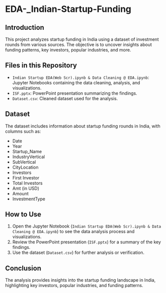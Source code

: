 # EDA-_Indian-Startup-Funding

## Introduction  
This project analyzes startup funding in India using a dataset of investment rounds from various sources. The objective is to uncover insights about funding patterns, key investors, popular industries, and more.

## Files in this Repository
- `Indian Startup EDA(Web Scr).ipynb & Data Cleaning @ EDA.ipynb`: Jupyter Notebooks containing the data cleaning, analysis, and visualizations.
- `ISF.pptx`: PowerPoint presentation summarizing the findings.
- `Dataset.csv`: Cleaned dataset used for the analysis.

## Dataset
The dataset includes information about startup funding rounds in India, with columns such as:
- Date
- Year
- Startup_Name
- IndustryVertical
- SubVertical
- CityLocation
- Investors
- First Investor
- Total Investors
- Amt (in USD)
- Amount
- InvestmentType

## How to Use
1. Open the Jupyter Notebook (`Indian Startup EDA(Web Scr).ipynb & Data Cleaning @ EDA.ipynb`) to see the data analysis process and visualizations.
2. Review the PowerPoint presentation (`ISF.pptx`) for a summary of the key findings.
3. Use the dataset (`Dataset.csv`) for further analysis or verification.

## Conclusion
The analysis provides insights into the startup funding landscape in India, highlighting key investors, popular industries, and funding patterns.
